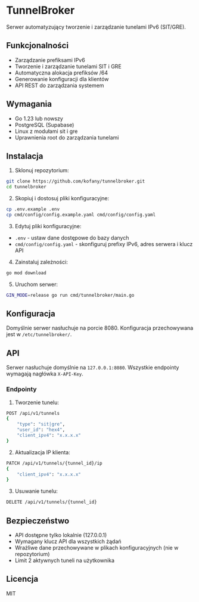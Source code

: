 # TunnelBroker

Serwer automatyzujący tworzenie i zarządzanie tunelami IPv6 (SIT/GRE).

## Funkcjonalności

- Zarządzanie prefiksami IPv6
- Tworzenie i zarządzanie tunelami SIT i GRE
- Automatyczna alokacja prefiksów /64
- Generowanie konfiguracji dla klientów
- API REST do zarządzania systemem

## Wymagania

- Go 1.23 lub nowszy
- PostgreSQL (Supabase)
- Linux z modułami sit i gre
- Uprawnienia root do zarządzania tunelami

## Instalacja

1. Sklonuj repozytorium:
```bash
git clone https://github.com/kofany/tunnelbroker.git
cd tunnelbroker
```

2. Skopiuj i dostosuj pliki konfiguracyjne:
```bash
cp .env.example .env
cp cmd/config/config.example.yaml cmd/config/config.yaml
```

3. Edytuj pliki konfiguracyjne:
- `.env` - ustaw dane dostępowe do bazy danych
- `cmd/config/config.yaml` - skonfiguruj prefixy IPv6, adres serwera i klucz API

4. Zainstaluj zależności:
```bash
go mod download
```

5. Uruchom serwer:
```bash
GIN_MODE=release go run cmd/tunnelbroker/main.go
```

## Konfiguracja

Domyślnie serwer nasłuchuje na porcie 8080. Konfiguracja przechowywana jest w `/etc/tunnelbroker/`.

## API

Serwer nasłuchuje domyślnie na `127.0.0.1:8080`. Wszystkie endpointy wymagają nagłówka `X-API-Key`.

### Endpointy

1. Tworzenie tunelu:
```bash
POST /api/v1/tunnels
{
    "type": "sit|gre",
    "user_id": "hex4",
    "client_ipv4": "x.x.x.x"
}
```

2. Aktualizacja IP klienta:
```bash
PATCH /api/v1/tunnels/{tunnel_id}/ip
{
    "client_ipv4": "x.x.x.x"
}
```

3. Usuwanie tunelu:
```bash
DELETE /api/v1/tunnels/{tunnel_id}
```

## Bezpieczeństwo

- API dostępne tylko lokalnie (127.0.0.1)
- Wymagany klucz API dla wszystkich żądań
- Wrażliwe dane przechowywane w plikach konfiguracyjnych (nie w repozytorium)
- Limit 2 aktywnych tuneli na użytkownika

## Licencja

MIT
